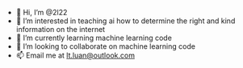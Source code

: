 - 👋 Hi, I’m @2l22
- 👀 I’m interested in teaching ai how to determine the right and kind information on the internet
- 🌱 I’m currently learning machine learning code
- 💞️ I’m looking to collaborate on machine learning code
- 📫 Email me at lt.luan@outlook.com

<!---
2l22/2l22 is a ✨ special ✨ repository because its `README.md` (this file) appears on your GitHub profile.
You can click the Preview link to take a look at your changes.
--->
